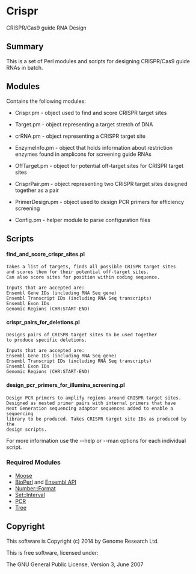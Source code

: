 # Crispr

CRISPR/Cas9 guide RNA Design

## Summary

This is a set of Perl modules and scripts for designing CRISPR/Cas9 guide RNAs
in batch.

## Modules

Contains the following modules:

*   Crispr.pm       - object used to find and score CRISPR target sites

*   Target.pm       - object representing a target stretch of DNA

*   crRNA.pm        - object representing a CRISPR target site

*   EnzymeInfo.pm   - object that holds information about restriction enzymes found in amplicons for screening guide RNAs

*   OffTarget.pm    - object for potential off-target sites for CRISPR target sites

*   CrisprPair.pm   - object representing two CRISPR target sites designed together as a pair

*   PrimerDesign.pm - object used to design PCR primers for efficiency screening

*   Config.pm       - helper module to parse configuration files

## Scripts

#### find_and_score_crispr_sites.pl

    Takes a list of targets, finds all possible CRISPR target sites 
    and scores them for their potential off-target sites. 
    Can also score sites for position within coding sequence.

    Inputs that are accepted are:
    Ensembl Gene IDs (including RNA Seq gene)
    Ensembl Transcript IDs (including RNA Seq transcripts)
    Ensembl Exon IDs
    Genomic Regions (CHR:START-END)

#### crispr_pairs_for_deletions.pl

    Designs pairs of CRISPR target sites to be used together 
    to produce specific deletions.

    Inputs that are accepted are:
    Ensembl Gene IDs (including RNA Seq gene)
    Ensembl Transcript IDs (including RNA Seq transcripts)
    Ensembl Exon IDs
    Genomic Regions (CHR:START-END)

#### design_pcr_primers_for_illumina_screening.pl

    Design PCR primers to amplify regions around CRISPR target sites.
    Designed as nested primer pairs with internal primers that have 
    Next Generation sequencing adaptor sequences added to enable a sequencing 
    library to be produced. Takes CRISPR target site IDs as produced by the
    design scripts.

For more information use the --help or --man options for each individual script.

### Required Modules
*   [Moose](http://search.cpan.org/~ether/Moose-2.1210/lib/Moose.pm)
*   [BioPerl](www.bioperl.org/) and [Ensembl API](http://www.ensembl.org/info/docs/api/index.html)
*   [Number::Format](http://search.cpan.org/~wrw/Number-Format-1.73/Format.pm)
*   [Set::Interval](http://search.cpan.org/~benbooth/Set-IntervalTree-0.01/lib/Set/IntervalTree.pm)
*   [PCR](http://github.com/richysix/PCR)
*   [Tree](http://github.com/richysix/Tree)

## Copyright

This software is Copyright (c) 2014 by Genome Research Ltd.

This is free software, licensed under:

  The GNU General Public License, Version 3, June 2007
